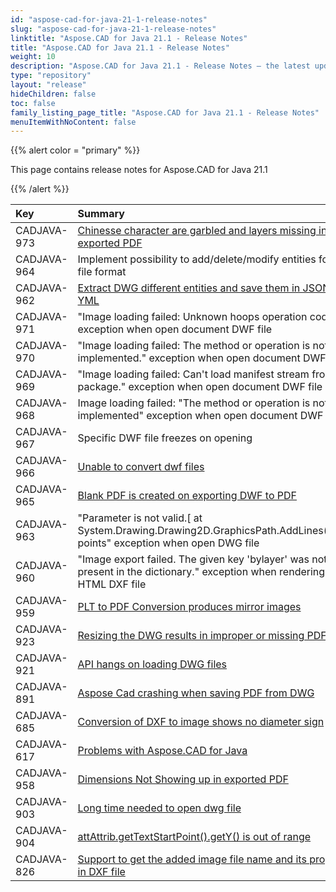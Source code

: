 ```yaml
---
id: "aspose-cad-for-java-21-1-release-notes"
slug: "aspose-cad-for-java-21-1-release-notes"
linktitle: "Aspose.CAD for Java 21.1 - Release Notes"
title: "Aspose.CAD for Java 21.1 - Release Notes"
weight: 10
description: "Aspose.CAD for Java 21.1 - Release Notes – the latest updates and fixes."
type: "repository"
layout: "release"
hideChildren: false
toc: false
family_listing_page_title: "Aspose.CAD for Java 21.1 - Release Notes"
menuItemWithNoContent: false
---
```


{{% alert color = "primary" %}}

This page contains release notes for Aspose.CAD for Java 21.1

{{% /alert %}}


|**Key**|**Summary**|**Category**|
| :- | :- | :- |
| CADJAVA-973 | [Chinesse character are garbled and layers missing in exported PDF](https://forum.aspose.com/t/aspose-cad-for-java/207817) | Enhancement |
| CADJAVA-964 | Implement possibility to add/delete/modify entities for OBJ file format | Enhancement |
| CADJAVA-962 | [Extract DWG different entities and save them in JSON or YML](https://github.com/aspose-free-consulting/projects/issues/102) | Enhancement |
| CADJAVA-971 | "Image loading failed: Unknown hoops operation code" exception when open document DWF file | Enhancement |
| CADJAVA-970 | "Image loading failed: The method or operation is not implemented." exception when open document DWF file | Enhancement |
| CADJAVA-969 | "Image loading failed: Can't load manifest stream from DWF package." exception when open document DWF file | Enhancement |
| CADJAVA-968 | Image loading failed: "The method or operation is not implemented" exception when open document DWF file | Enhancement |
| CADJAVA-967 | Specific DWF file freezes on opening | Enhancement |
| CADJAVA-966 | [Unable to convert dwf files](https://forum.aspose.com/t/unable-to-convert-dwf-files/222102/3) | Enhancement |
| CADJAVA-965 | [Blank PDF is created on exporting DWF to PDF](https://forum.aspose.com/t/blank-pdf-created-from-dwf/222427) | Enhancement |
| CADJAVA-963 | "Parameter is not valid.[ at System.Drawing.Drawing2D.GraphicsPath.AddLines(PointF[] points" exception when open DWG file | Enhancement |
| CADJAVA-960 | "Image export failed. The given key 'bylayer' was not present in the dictionary." exception when rendering to HTML DXF file | Enhancement |
| CADJAVA-959 | [PLT to PDF Conversion produces mirror images](https://forum.aspose.com/t/plt-to-pdf-conversion-produces-mirror-images/223745) | Enhancement |
| CADJAVA-923 | [Resizing the DWG results in improper or missing PDF](https://forum.aspose.com/t/cad-file-i-want-to-export-as-portrait-or-landscape-how-to-achieve-it/222918/4) | Enhancement |
| CADJAVA-921 | [API hangs on loading DWG files]( https://forum.aspose.com/t/cannot-load-dwg-file/222608) | Enhancement |
| CADJAVA-891 | [Aspose Cad crashing when saving PDF from DWG](https://forum.aspose.com/t/aspose-cad-crashing-when-saving-pdf-from-dwg/221325) | Enhancement |
| CADJAVA-685 | [Conversion of DXF to image shows no diameter sign](https://forum.aspose.com/t/conversion-of-dxf-to-image-shows-no-diameter-sign/208444/5) | Enhancement |
| CADJAVA-617 | [Problems with Aspose.CAD for Java](https://forum.aspose.com/t/problems-with-aspose-cad-for-java/207725) | Enhancement |
| CADJAVA-958 | [Dimensions Not Showing up in exported PDF](https://forum.aspose.com/t/dimensions-not-showing-up-in-pdf/223778/3) | Enhancement |
| CADJAVA-903 | [Long time needed to open dwg file](https://forum.aspose.com/t/cadimage-load-a-large-cad-file-will-cost-long-long-time-and-even-cant-continue-the-process/222205) | Enhancement |
| CADJAVA-904 | [attAttrib.getTextStartPoint().getY() is out of range](https://forum.aspose.com/t/attattrib-gettextstartpoint-gety-is-out-of-range/222356/3) | Internal |
| CADJAVA-826 | [Support to get the added image file name and its properties in DXF file](https://forum.aspose.com/t/raster-image-size-in-dxf/215391/18) | Internal |
